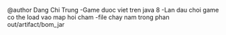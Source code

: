 @author Dang Chi Trung 
-Game duoc viet tren java 8
-Lan dau choi game co the load vao map hoi cham 
-file chay nam trong phan out/artifact/bom_jar
